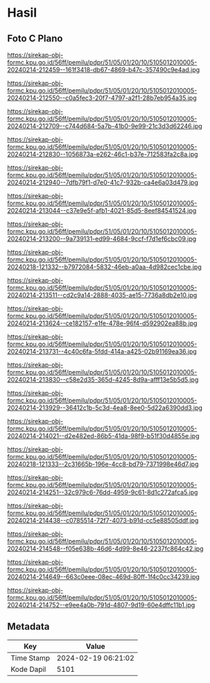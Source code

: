 # Hasil

## Foto C Plano

https://sirekap-obj-formc.kpu.go.id/56ff/pemilu/pdpr/51/05/01/20/10/5105012010005-20240214-212459--161f3418-db67-4869-b47c-357490c9e4ad.jpg

https://sirekap-obj-formc.kpu.go.id/56ff/pemilu/pdpr/51/05/01/20/10/5105012010005-20240214-212550--c0a5fec3-20f7-4797-a2f1-28b7eb954a35.jpg

https://sirekap-obj-formc.kpu.go.id/56ff/pemilu/pdpr/51/05/01/20/10/5105012010005-20240214-212709--c744d684-5a7b-41b0-9e99-21c3d3d62246.jpg

https://sirekap-obj-formc.kpu.go.id/56ff/pemilu/pdpr/51/05/01/20/10/5105012010005-20240214-212830--1056873a-e262-46c1-b37e-712583fa2c8a.jpg

https://sirekap-obj-formc.kpu.go.id/56ff/pemilu/pdpr/51/05/01/20/10/5105012010005-20240214-212940--7dfb79f1-d7e0-41c7-932b-ca4e6a03d479.jpg

https://sirekap-obj-formc.kpu.go.id/56ff/pemilu/pdpr/51/05/01/20/10/5105012010005-20240214-213044--c37e9e5f-afb1-4021-85d5-8eef84541524.jpg

https://sirekap-obj-formc.kpu.go.id/56ff/pemilu/pdpr/51/05/01/20/10/5105012010005-20240214-213200--9a739131-ed99-4684-9ccf-f7d1ef6cbc09.jpg

https://sirekap-obj-formc.kpu.go.id/56ff/pemilu/pdpr/51/05/01/20/10/5105012010005-20240218-121332--b7972084-5832-46eb-a0aa-4d982cec1cbe.jpg

https://sirekap-obj-formc.kpu.go.id/56ff/pemilu/pdpr/51/05/01/20/10/5105012010005-20240214-213511--cd2c9a14-2888-4035-ae15-7736a8db2e10.jpg

https://sirekap-obj-formc.kpu.go.id/56ff/pemilu/pdpr/51/05/01/20/10/5105012010005-20240214-213624--ce182157-e1fe-478e-96f4-d592902ea88b.jpg

https://sirekap-obj-formc.kpu.go.id/56ff/pemilu/pdpr/51/05/01/20/10/5105012010005-20240214-213731--4c40c6fa-5fdd-414a-a425-02b91169ea36.jpg

https://sirekap-obj-formc.kpu.go.id/56ff/pemilu/pdpr/51/05/01/20/10/5105012010005-20240214-213830--c58e2d35-365d-4245-8d9a-afff13e5b5d5.jpg

https://sirekap-obj-formc.kpu.go.id/56ff/pemilu/pdpr/51/05/01/20/10/5105012010005-20240214-213929--36412c1b-5c3d-4ea8-8ee0-5d22a6390dd3.jpg

https://sirekap-obj-formc.kpu.go.id/56ff/pemilu/pdpr/51/05/01/20/10/5105012010005-20240214-214021--d2e482ed-86b5-41da-98f9-b51f30d4855e.jpg

https://sirekap-obj-formc.kpu.go.id/56ff/pemilu/pdpr/51/05/01/20/10/5105012010005-20240218-121333--2c31665b-196e-4cc8-bd79-7371998e46d7.jpg

https://sirekap-obj-formc.kpu.go.id/56ff/pemilu/pdpr/51/05/01/20/10/5105012010005-20240214-214251--32c979c6-76dd-4959-9c61-8d1c272afca5.jpg

https://sirekap-obj-formc.kpu.go.id/56ff/pemilu/pdpr/51/05/01/20/10/5105012010005-20240214-214438--c0785514-72f7-4073-b91d-cc5e88505ddf.jpg

https://sirekap-obj-formc.kpu.go.id/56ff/pemilu/pdpr/51/05/01/20/10/5105012010005-20240214-214548--f05e638b-46d6-4d99-8e46-2237fc864c42.jpg

https://sirekap-obj-formc.kpu.go.id/56ff/pemilu/pdpr/51/05/01/20/10/5105012010005-20240214-214649--663c0eee-08ec-469d-80ff-1f4c0cc34239.jpg

https://sirekap-obj-formc.kpu.go.id/56ff/pemilu/pdpr/51/05/01/20/10/5105012010005-20240214-214752--e9ee4a0b-791d-4807-9d19-60e4dffc11b1.jpg


## Metadata

| Key        | Value               |
| ---------- | ------------------- |
| Time Stamp | 2024-02-19 06:21:02 |
| Kode Dapil | 5101                |



